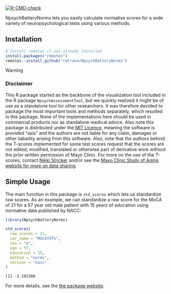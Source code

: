 

<!-- badges: start -->

[![R-CMD-check](https://github.com/rmtrane/NpsychBatteryNorms/actions/workflows/R-CMD-check.yaml/badge.svg)](https://github.com/rmtrane/NpsychBatteryNorms/actions/workflows/R-CMD-check.yaml)
<!-- badges: end -->

NpsychBatteryNorms lets you easily calculate normative scores for a wide
variety of neuropsychological tests using various methods.

## Installation

``` r
# Install remotes if not already installed
install.packages("remotes")
remotes::install_github("rmtrane/NpsychBatteryNorms")
```

> [!WARNING]
>
> ### Disclaimer
>
> This R package started as the backbone of the visualization tool
> included in the R package `NpsychAssessmentTool`, but we quickly
> realized it might be of use as a standalone tool for other
> researchers. It was therefore decided to package the most important
> tools and methods separately, which resulted in this package. None of
> the implementations here should be used in commercial products nor as
> standalone medical advice. Also note this package is distributed under
> the [MIT Licence](./LICENSE.html), meaning the software is provided
> “asis” and the authors are not liable for any claim, damages or other
> liabaility arising from this software. Also, note that the authors
> behind the T-scores implemented for some test scores request that the
> scores are not edited, modified, translated or otherwise part of
> derivative work without the prior written permission of Mayo Clinic.
> For more on the use of the T-scores, contact [Nikki
> Stricker](mailto:Stricker.Nikki@mayo.edu) and/or see the [Mayo Clinic
> Study of Aging website for more on data
> sharing](https://www.mayo.edu/research/centers-programs/alzheimers-disease-research-center/research-activities/mayo-clinic-study-aging/for-researchers/data-sharing-resources).

## Simple Usage

The main function in this package is `std_scores` which lets us
standardize raw scores. As an example, we can standardize a raw score
for the MoCA of 21 for a 57 year old male patient with 15 years of
education using normative data published by NACC:

``` r
library(NpsychBatteryNorms)

std_scores(
  raw_scores = 21,
  var_name = "MOCATOTS",
  sex = "m",
  age = 57,
  education = 15,
  method = "norms",
  version = "nacc"
)
```

    [1] -2.192308

For more details, see the [the package
website](https://rmtrane.github.io/NpsychBatteryNorms).
